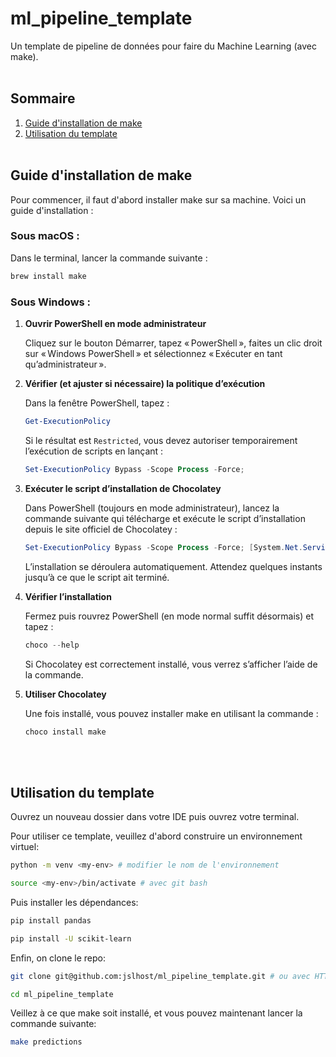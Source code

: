 # ml_pipeline_template
Un template de pipeline de données pour faire du Machine Learning (avec make).<br><br>

## Sommaire
1. [Guide d'installation de make](#guide-dinstallation-de-make)
2. [Utilisation du template](#utilisation-du-template)
<br><br>

## Guide d'installation de make
Pour commencer, il faut d'abord installer make sur sa machine. Voici un guide d'installation :
### Sous macOS :

Dans le terminal, lancer la commande suivante :

```bash
brew install make 
```

### Sous Windows :

1. **Ouvrir PowerShell en mode administrateur**
    
    Cliquez sur le bouton Démarrer, tapez « PowerShell », faites un clic droit sur « Windows PowerShell » et sélectionnez « Exécuter en tant qu’administrateur ».
    
2. **Vérifier (et ajuster si nécessaire) la politique d’exécution**
    
    Dans la fenêtre PowerShell, tapez :
    
    ```powershell
    Get-ExecutionPolicy
    ```
    
    Si le résultat est `Restricted`, vous devez autoriser temporairement l’exécution de scripts en lançant :
    
    ```powershell
    Set-ExecutionPolicy Bypass -Scope Process -Force;
    ```
    
3. **Exécuter le script d’installation de Chocolatey**
    
    Dans PowerShell (toujours en mode administrateur), lancez la commande suivante qui télécharge et exécute le script d’installation depuis le site officiel de Chocolatey :
    
    ```powershell
    Set-ExecutionPolicy Bypass -Scope Process -Force; [System.Net.ServicePointManager]::SecurityProtocol = [System.Net.ServicePointManager]::SecurityProtocol -bor 3072; iex ((New-Object System.Net.WebClient).DownloadString('https://community.chocolatey.org/install.ps1'))
    ```
    
    L’installation se déroulera automatiquement. Attendez quelques instants jusqu’à ce que le script ait terminé.
    
4. **Vérifier l’installation**
    
    Fermez puis rouvrez PowerShell (en mode normal suffit désormais) et tapez :
    
    ```powershell
    choco --help
    ```
    
    Si Chocolatey est correctement installé, vous verrez s’afficher l’aide de la commande.
    
5. **Utiliser Chocolatey**
    
    Une fois installé, vous pouvez installer make en utilisant la commande :
    
    ```powershell
    choco install make
    ```
<br><br>
## Utilisation du template
Ouvrez un nouveau dossier dans votre IDE puis ouvrez votre terminal.

Pour utiliser ce template, veuillez d'abord construire un environnement virtuel: 

```bash
python -m venv <my-env> # modifier le nom de l'environnement

source <my-env>/bin/activate # avec git bash
```

Puis installer les dépendances: 
```bash
pip install pandas

pip install -U scikit-learn
```

Enfin, on clone le repo:
```bash
git clone git@github.com:jslhost/ml_pipeline_template.git # ou avec HTTPS

cd ml_pipeline_template
```

Veillez à ce que make soit installé, et vous pouvez maintenant lancer la commande suivante:
```bash
make predictions
```
